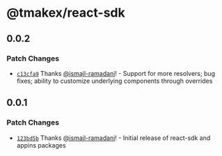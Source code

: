 # @tmakex/react-sdk

## 0.0.2

### Patch Changes

- [`c13cfa9`](https://github.com/dart-tech/tmx/commit/c13cfa941b85c55eea8b974d223f0851e2187548) Thanks [@ismajl-ramadani](https://github.com/ismajl-ramadani)! - Support for more resolvers; bug fixes; ability to customize underlying components through overrides

## 0.0.1

### Patch Changes

- [`123bd5b`](https://github.com/dart-tech/tmx/commit/123bd5b08313cfdc99e834ba62e78d3979b3b59b) Thanks [@ismajl-ramadani](https://github.com/ismajl-ramadani)! - Initial release of react-sdk and appins packages
